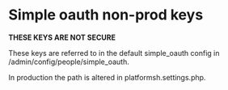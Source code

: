 # Simple oauth non-prod keys

**THESE KEYS ARE NOT SECURE**

These keys are referred to in the default simple_oauth config
in /admin/config/people/simple_oauth.

In production the path is altered in platformsh.settings.php.
